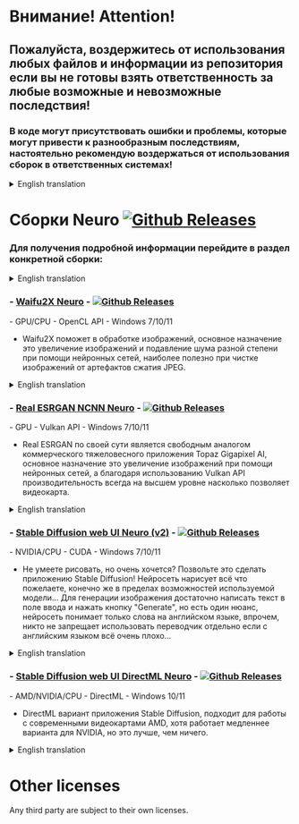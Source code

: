 # Внимание! Attention!
## Пожалуйста, воздержитесь от использования любых файлов и информации из репозитория если вы не готовы взять ответственность за любые возможные и невозможные последствия!
### В коде могут присутствовать ошибки и проблемы, которые могут привести к разнообразным последствиям, настоятельно рекомендую воздержаться от использования сборок в ответственных системах!

<details>
  <summary>English translation</summary>

## Please refrain from using any files and information from the repository unless you are ready to take responsibility for any possible and impossible consequences!
### The code may contain errors and problems that can lead to various consequences, I strongly recommend that you refrain from using assemblies in critical systems!

</details>

# Сборки Neuro [![Github Releases](https://img.shields.io/github/downloads/Shedou/Neuro/total.svg)](https://github.com/Shedou/Neuro/releases)
### Для получения подробной информации перейдите в раздел конкретной сборки:

<details>
  <summary>English translation</summary>

### For details, go to the specific build section:

</details>

### - [Waifu2X Neuro](https://github.com/Shedou/Neuro/tree/main/Waifu2X%20Neuro) - [![Github Releases](https://img.shields.io/github/downloads/Shedou/Neuro/W2XNv2/total.svg)](https://github.com/Shedou/Neuro/releases/tag/W2XNv2)
\- GPU/CPU - OpenCL API - Windows 7/10/11
- Waifu2X поможет в обработке изображений, основное назначение это увеличение изображений и подавление шума разной степени при помощи нейронных сетей, наиболее полезно при чистке изображений от артефактов сжатия JPEG.

<details>
  <summary>English translation</summary>

- Waifu2X will help in image processing, the main purpose is to upscale images and suppress noise of varying strength using neural networks, it is most useful when cleaning images from JPEG compression artifacts.

</details>

### - [Real ESRGAN NCNN Neuro](https://github.com/Shedou/Neuro/tree/main/Real%20ESRGAN%20NCNN%20Neuro) - [![Github Releases](https://img.shields.io/github/downloads/Shedou/Neuro/esrgan_v2/total.svg)](https://github.com/Shedou/Neuro/releases/tag/esrgan_v2)
\- GPU - Vulkan API - Windows 7/10/11
- Real ESRGAN по своей сути является свободным аналогом коммерческого тяжеловесного приложения Topaz Gigapixel AI, основное назначение это увеличение изображений при помощи нейронных сетей, а благодаря использованию Vulkan API производительность всегда на высшем уровне насколько позволяет видеокарта.

<details>
  <summary>English translation</summary>

- Real ESRGAN is essentially a free analogue of the commercial heavyweight Topaz Gigapixel AI application, the main purpose is to upscale images using neural networks, and thanks to the use of the Vulkan API, performance is always at the highest level as far as the graphics card allows.

</details>

### - [Stable Diffusion web UI Neuro (v2)](https://github.com/Shedou/Neuro/tree/main/SD_WEBUI_Neuro) - [![Github Releases](https://img.shields.io/github/downloads/Shedou/Neuro/SD_WEBUI_v2/total.svg)](https://github.com/Shedou/Neuro/releases/tag/SD_WEBUI_v2)
\- NVIDIA/CPU - CUDA - Windows 7/10/11
- Не умеете рисовать, но очень хочется? Позвольте это сделать приложению Stable Diffusion! Нейросеть нарисует всё что пожелаете, конечно же в пределах возможностей используемой модели... Для генерации изображения достаточно написать текст в поле ввода и нажать кнопку "Generate", но есть один нюанс, нейросеть понимает только слова на английском языке, впрочем, никто не запрещает использовать переводчик отдельно если с английским языком всё очень плохо...

<details>
  <summary>English translation</summary>

- Can't draw but really want to? Let Stable Diffusion do it! The neural network will draw whatever you want, of course, within the capabilities of the model used... To generate an image, just write text in the input field and click the "Generate" button, but there is one caveat, the neural network understands only words in English, however, no one forbids use a translator separately if everything is very bad with the English language...

</details>

### - [Stable Diffusion web UI DirectML Neuro](https://github.com/Shedou/Neuro/tree/main/SD_WEBUI_DML_Neuro_v1) - [![Github Releases](https://img.shields.io/github/downloads/Shedou/Neuro/SD_WEBUI_DML_v1/total.svg)](https://github.com/Shedou/Neuro/releases/tag/SD_WEBUI_DML_v1)
\- AMD/NVIDIA/CPU - DirectML - Windows 10/11
- DirectML вариант приложения Stable Diffusion, подходит для работы с современными видеокартами AMD, хотя работает медленнее варианта для NVIDIA, но это лучше, чем ничего.

<details>
  <summary>English translation</summary>

- DirectML version of the Stable Diffusion application, suitable for modern AMD graphics cards, although it is slower than the NVIDIA version, but it's better than nothing.

</details>

# Other licenses
Any third party are subject to their own licenses.
